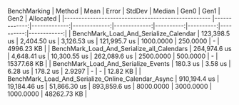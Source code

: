BenchMarking
| Method                                             | Mean         | Error        | StdDev       | Median       | Gen0      | Gen1      | Gen2      | Allocated   |
|--------------------------------------------------- |-------------:|-------------:|-------------:|-------------:|----------:|----------:|----------:|------------:|
| BenchMark_Load_And_Serialize_Calendar              | 123,398.5 us |  2,404.50 us |  3,126.53 us | 121,995.7 us | 1000.0000 |  250.0000 |         - |  4996.23 KB |
| BenchMark_Load_And_Serialize_all_Calendars         | 264,974.6 us |  4,648.41 us | 10,300.55 us | 262,089.6 us | 2500.0000 |  500.0000 |         - | 15377.68 KB |
| BenchMark_Load_And_Serialize_Events                |     180.3 us |      3.58 us |      6.28 us |     178.2 us |    2.9297 |         - |         - |    12.82 KB |
| BenchMark_Load_And_Serialize_Online_Calendar_Async | 910,194.4 us | 19,184.46 us | 51,866.30 us | 893,859.6 us | 8000.0000 | 3000.0000 | 1000.0000 | 48262.73 KB |